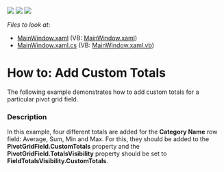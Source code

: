 <!-- default badges list -->
![](https://img.shields.io/endpoint?url=https://codecentral.devexpress.com/api/v1/VersionRange/128578344/22.2.2%2B)
[![](https://img.shields.io/badge/Open_in_DevExpress_Support_Center-FF7200?style=flat-square&logo=DevExpress&logoColor=white)](https://supportcenter.devexpress.com/ticket/details/E2135)
[![](https://img.shields.io/badge/📖_How_to_use_DevExpress_Examples-e9f6fc?style=flat-square)](https://docs.devexpress.com/GeneralInformation/403183)
<!-- default badges end -->
<!-- default file list -->
*Files to look at*:

* [MainWindow.xaml](./CS/HowToAddCustomTotals/MainWindow.xaml) (VB: [MainWindow.xaml](./VB/HowToAddCustomTotals/MainWindow.xaml))
* [MainWindow.xaml.cs](./CS/HowToAddCustomTotals/MainWindow.xaml.cs) (VB: [MainWindow.xaml.vb](./VB/HowToAddCustomTotals/MainWindow.xaml.vb))
<!-- default file list end -->
# How to: Add Custom Totals


<p>The following example demonstrates how to add custom totals for a particular pivot grid field.</p>


<h3>Description</h3>

<p>In this example, four different totals are added for the <strong>Category Name</strong> row field: Average, Sum, Min and Max. For this, they should be added to the <strong>PivotGridField.CustomTotals</strong> property and the <strong>PivotGridField.TotalsVisibility</strong> property should be set to <strong>FieldTotalsVisibility.CustomTotals</strong>.</p>

<br/>


